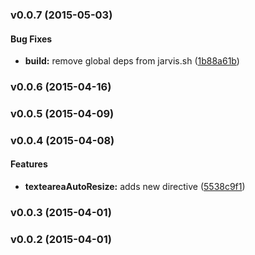 <a name="v0.0.7"></a>
### v0.0.7 (2015-05-03)


#### Bug Fixes

* **build:** remove global deps from jarvis.sh ([1b88a61b](git@github.com:cork-labs/ng.cork.ui/commit/1b88a61b8018239e42f7d206ecc867f54c175c8b))

<a name="v0.0.6"></a>
### v0.0.6 (2015-04-16)

<a name="v0.0.5"></a>
### v0.0.5 (2015-04-09)

<a name="v0.0.4"></a>
### v0.0.4 (2015-04-08)


#### Features

* **texteareaAutoResize:** adds new directive ([5538c9f1](git@github.com:cork-labs/ng.cork.ui/commit/5538c9f1514a6ca23d5eee07ecaad61a4104719a))

<a name="v0.0.3"></a>
### v0.0.3 (2015-04-01)

<a name="v0.0.2"></a>
### v0.0.2 (2015-04-01)

